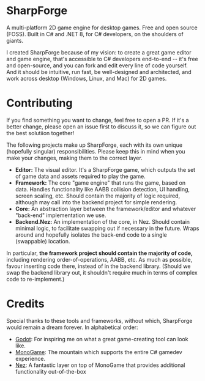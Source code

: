 # SharpForge

A multi-platform 2D game engine for desktop games. Free and open source (FOSS). Built in C# and .NET 8, for C# developers, on the shoulders of giants.

I created SharpForge because of my vision: to create a great game editor and game engine, that's accessible to C# developers end-to-end -- it's free and open-source, and you can fork and edit every line of code yourself.  And it should be intuitive, run fast, be well-designed and architected, and work across desktop (Windows, Linux, and Mac) for 2D games.

# Contributing

If you find something you want to change, feel free to open a PR. If it's a better change, please open an issue first to discuss it, so we can figure out the best solutiion together!

The following projects make up SharpForge, each with its own unique (hopefully singular) responsibilities. Please keep this in mind when you make your changes, making them to the correct layer.

- **Editor:** The visual editor. It's a SharpForge game, which outputs the set of game data and assets required to play the game.
- **Framework:** The core "game engine" that runs the game, based on data. Handles functionality like AABB collision detection, UI handling, screen scaling, etc. Should contain the majority of logic required, although may call into the backend project for simple rendering.
- **Core:** An abstraction layer between the framework/editor and whatever "back-end" implementation we use.
- **Backend.Nez:** An implementation of the core, in Nez. Should contain minimal logic, to facilitate swapping out if necessary in the future. Wraps around and hopefully isolates the back-end code to a single (swappable) location.

In particular, **the framework project should contain the majority of code,** including rendering order-of-operations, AABB, etc. As much as possible, favour inserting code there, instead of in the backend library. (Should we swap the backend library out, it shouldn't require much in terms of complex code to re-implement.)

# Credits

Special thanks to these tools and frameworks, without which, SharpForge would remain a dream forever. In alphabetical order:

- [Godot](https://github.com/godot-engine/godot): For inspiring me on what a great game-creating tool can look like.
- [MonoGame](https://github.com/MonoGame/MonoGame): The mountain which supports the entire C# gamedev experience. 
- [Nez](https://github.com/prime31/Nez): A fantastic layer on top of MonoGame that provides additional functionality out-of-the-box 